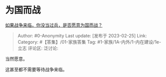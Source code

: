 # 为国而战
[如果战争来临，你没当过兵，是否愿意为国而战？](https://www.zhihu.com/question/455024923/answer/2909706011)

> Author: #0-Anonymity
> Last update: [发布于 2023-02-25]
> Link:
> Category: #【答集】/01-家族答集
> Tag: #1-家族/1A-内外/1-内在建设/1e-立志
> 评论区:
> 泛讨论:

当然愿意。

这甚至都不需要等待战争来临。
